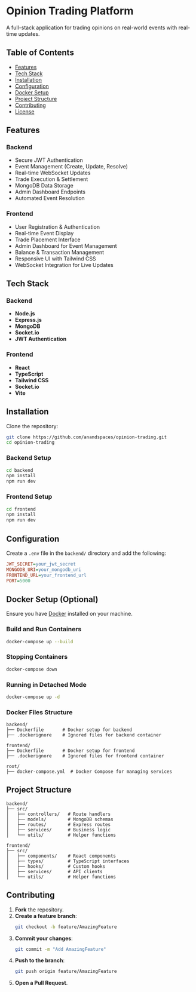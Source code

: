 # Opinion Trading Platform

A full-stack application for trading opinions on real-world events with real-time updates.

## Table of Contents
- [Features](#features)
- [Tech Stack](#tech-stack)
- [Installation](#installation)
- [Configuration](#configuration)
- [Docker Setup](#docker-setup)
- [Project Structure](#project-structure)
- [Contributing](#contributing)
- [License](#license)

## Features

### Backend
- Secure JWT Authentication
- Event Management (Create, Update, Resolve)
- Real-time WebSocket Updates
- Trade Execution & Settlement
- MongoDB Data Storage
- Admin Dashboard Endpoints
- Automated Event Resolution

### Frontend
- User Registration & Authentication
- Real-time Event Display
- Trade Placement Interface
- Admin Dashboard for Event Management
- Balance & Transaction Management
- Responsive UI with Tailwind CSS
- WebSocket Integration for Live Updates

## Tech Stack

### Backend
- **Node.js**
- **Express.js**
- **MongoDB**
- **Socket.io**
- **JWT Authentication**

### Frontend
- **React**
- **TypeScript**
- **Tailwind CSS**
- **Socket.io**
- **Vite**

## Installation

Clone the repository:
```bash
git clone https://github.com/anandspaces/opinion-trading.git
cd opinion-trading
```

### Backend Setup
```bash
cd backend
npm install
npm run dev
```

### Frontend Setup
```bash
cd frontend
npm install
npm run dev
```

## Configuration

Create a `.env` file in the `backend/` directory and add the following:
```ini
JWT_SECRET=your_jwt_secret
MONGODB_URI=your_mongodb_uri
FRONTEND_URL=your_frontend_url
PORT=5000
```

## Docker Setup (Optional)

Ensure you have [Docker](https://www.docker.com/) installed on your machine.

### Build and Run Containers
```bash
docker-compose up --build
```

### Stopping Containers
```bash
docker-compose down
```

### Running in Detached Mode
```bash
docker-compose up -d
```

### Docker Files Structure
```plaintext
backend/
├── Dockerfile       # Docker setup for backend
├── .dockerignore    # Ignored files for backend container

frontend/
├── Dockerfile       # Docker setup for frontend
├── .dockerignore    # Ignored files for frontend container

root/
├── docker-compose.yml  # Docker Compose for managing services
```

## Project Structure

```plaintext
backend/
├── src/
│   ├── controllers/   # Route handlers
│   ├── models/        # MongoDB schemas
│   ├── routes/        # Express routes
│   ├── services/      # Business logic
│   └── utils/         # Helper functions

frontend/
├── src/
│   ├── components/    # React components
│   ├── types/         # TypeScript interfaces
│   ├── hooks/         # Custom hooks
│   ├── services/      # API clients
│   └── utils/         # Helper functions
```

## Contributing

1. **Fork** the repository.
2. **Create a feature branch**:
   ```bash
   git checkout -b feature/AmazingFeature
   ```
3. **Commit your changes**:
   ```bash
   git commit -m "Add AmazingFeature"
   ```
4. **Push to the branch**:
   ```bash
   git push origin feature/AmazingFeature
   ```
5. **Open a Pull Request**.
